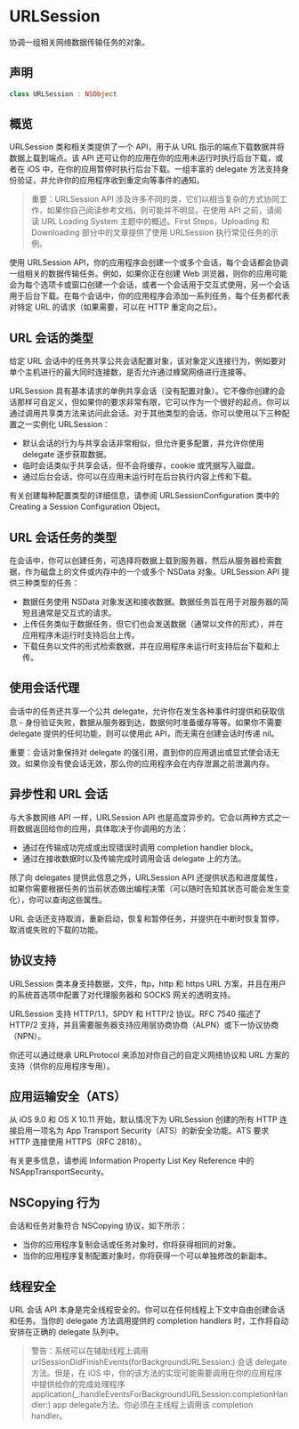 # URLSession

协调一组相关网络数据传输任务的对象。

## 声明

```swift
class URLSession : NSObject
```

## 概览

URLSession 类和相关类提供了一个 API，用于从 URL 指示的端点下载数据并将数据上载到端点。该 API 还可让你的应用在你的应用未运行时执行后台下载，或者在 iOS 中，在你的应用暂停时执行后台下载。一组丰富的 delegate 方法支持身份验证，并允许你的应用程序收到重定向等事件的通知。

> 重要：URLSession API 涉及许多不同的类，它们以相当复杂的方式协同工作，如果你自己阅读参考文档，则可能并不明显。在使用 API 之前，请阅读 URL Loading System 主题中的概述。First Steps，Uploading 和 Downloading 部分中的文章提供了使用 URLSession 执行常见任务的示例。

使用 URLSession API，你的应用程序会创建一个或多个会话，每个会话都会协调一组相关的数据传输任务。例如，如果你正在创建 Web 浏览器，则你的应用可能会为每个选项卡或窗口创建一个会话，或者一个会话用于交互式使用，另一个会话用于后台下载。在每个会话中，你的应用程序会添加一系列任务，每个任务都代表对特定 URL 的请求（如果需要，可以在 HTTP 重定向之后）。

## URL 会话的类型

给定 URL 会话中的任务共享公共会话配置对象，该对象定义连接行为，例如要对单个主机进行的最大同时连接数，是否允许通过蜂窝网络进行连接等。

URLSession 具有基本请求的单例共享会话（没有配置对象）。它不像你创建的会话那样可自定义，但如果你的要求非常有限，它可以作为一个很好的起点。你可以通过调用共享类方法来访问此会话。对于其他类型的会话，你可以使用以下三种配置之一实例化 URLSession：

- 默认会话的行为与共享会话非常相似，但允许更多配置，并允许你使用 delegate 逐步获取数据。
- 临时会话类似于共享会话，但不会将缓存，cookie 或凭据写入磁盘。
- 通过后台会话，你可以在应用未运行时在后台执行内容上传和下载。

有关创建每种配置类型的详细信息，请参阅 URLSessionConfiguration 类中的 Creating a Session Configuration Object。

## URL 会话任务的类型

在会话中，你可以创建任务，可选择将数据上载到服务器，然后从服务器检索数据，作为磁盘上的文件或内存中的一个或多个 NSData 对象。URLSession API 提供三种类型的任务：

- 数据任务使用 NSData 对象发送和接收数据。数据任务旨在用于对服务器的简短且通常是交互式的请求。
- 上传任务类似于数据任务，但它们也会发送数据（通常以文件的形式），并在应用程序未运行时支持后台上传。
- 下载任务以文件的形式检索数据，并在应用程序未运行时支持后台下载和上传。

## 使用会话代理

会话中的任务还共享一个公共 delegate，允许你在发生各种事件时提供和获取信息 - 身份验证失败，数据从服务器到达，数据何时准备缓存等等。如果你不需要 delegate 提供的任何功能，则可以使用此 API，而无需在创建会话时传递 nil。

重要：会话对象保持对 delegate 的强引用，直到你的应用退出或显式使会话无效。如果你没有使会话无效，那么你的应用程序会在内存泄漏之前泄漏内存。

## 异步性和 URL 会话

与大多数网络 API 一样，URLSession API 也是高度异步的。它会以两种方式之一将数据返回给你的应用，具体取决于你调用的方法：

- 通过在传输成功完成或出现错误时调用 completion handler block。
- 通过在接收数据时以及传输完成时调用会话 delegate 上的方法。

除了向 delegates 提供此信息之外，URLSession API 还提供状态和进度属性，如果你需要根据任务的当前状态做出编程决策（可以随时告知其状态可能会发生变化），你可以查询这些属性。

URL 会话还支持取消，重新启动，恢复和暂停任务，并提供在中断时恢复暂停，取消或失败的下载的功能。

## 协议支持

URLSession 类本身支持数据，文件，ftp，http 和 https URL 方案，并且在用户的系统首选项中配置了对代理服务器和 SOCKS 网关的透明支持。

URLSession 支持 HTTP/1.1，SPDY 和 HTTP/2 协议。RFC 7540 描述了 HTTP/2 支持，并且需要服务器支持应用层协商协商（ALPN）或下一协议协商（NPN）。

你还可以通过继承 URLProtocol 来添加对你自己的自定义网络协议和 URL 方案的支持（供你的应用程序专用）。

## 应用运输安全（ATS）

从 iOS 9.0 和 OS X 10.11 开始，默认情况下为 URLSession 创建的所有 HTTP 连接启用一项名为 App Transport Security（ATS）的新安全功能。ATS 要求 HTTP 连接使用 HTTPS（RFC 2818）。

有关更多信息，请参阅 Information Property List Key Reference 中的 NSAppTransportSecurity。

## NSCopying 行为

会话和任务对象符合 NSCopying 协议，如下所示：

- 当你的应用程序复制会话或任务对象时，你将获得相同的对象。
- 当你的应用程序复制配置对象时，你将获得一个可以单独修改的新副本。

## 线程安全

URL 会话 API 本身是完全线程安全的。你可以在任何线程上下文中自由创建会话和任务。当你的 delegate 方法调用提供的 completion handlers 时，工作将自动安排在正确的 delegate 队列中。

> 警告：系统可以在辅助线程上调用 urlSessionDidFinishEvents(forBackgroundURLSession:)  会话 delegate 方法。但是，在 iOS 中，你的该方法的实现可能需要调用在你的应用程序中提供给你的完成处理程序 application(_:handleEventsForBackgroundURLSession:completionHandler:)  app delegate方法。你必须在主线程上调用该 completion handler。


